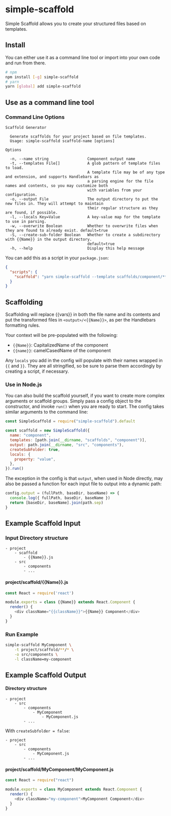 # simple-scaffold

Simple Scaffold allows you to create your structured files based on templates.

## Install

You can either use it as a command line tool or import into your own code and run from there.

```bash
# npm
npm install [-g] simple-scaffold
# yarn
yarn [global] add simple-scaffold
```

## Use as a command line tool

### Command Line Options

```plaintext
Scaffold Generator

  Generate scaffolds for your project based on file templates.
  Usage: simple-scaffold scaffold-name [options]

Options

  -n, --name string                 Component output name
  -t, --templates File[]            A glob pattern of template files to load.
                                    A template file may be of any type and extension, and supports Handlebars as
                                    a parsing engine for the file names and contents, so you may customize both
                                    with variables from your configuration.
  -o, --output File                 The output directory to put the new files in. They will attempt to maintain
                                    their regular structure as they are found, if possible.
  -l, --locals Key=Value            A key-value map for the template to use in parsing.
  -w, --overwrite Boolean           Whether to overwrite files when they are found to already exist. default=true
  -S, --create-sub-folder Boolean   Whether to create a subdirectory with {{Name}} in the output directory.
                                    default=true
  -h, --help                        Display this help message
```

You can add this as a script in your `package.json`:

```json
{
  "scripts": {
    "scaffold": "yarn simple-scaffold --template scaffolds/component/**/* --output src/components --locals myProp=\"propname\",myVal=123"
  }
}
```

## Scaffolding

Scaffolding will replace {{vars}} in both the file name and its contents and put the transformed files
in `<output>/<{{Name}}>`, as per the Handlebars formatting rules.

Your context will be pre-populated with the following:

- `{{Name}}`: CapitalizedName of the component
- `{{name}}`: camelCasedName of the component

Any `locals` you add in the config will populate with their names wrapped in `{{` and `}}`.
They are all stringified, so be sure to parse them accordingly by creating a script, if necessary.

### Use in Node.js

You can also build the scaffold yourself, if you want to create more complex arguments or scaffold groups.
Simply pass a config object to the constructor, and invoke `run()` when you are ready to start.
The config takes similar arguments to the command line:

```javascript
const SimpleScaffold = require("simple-scaffold").default

const scaffold = new SimpleScaffold({
  name: "component",
  templates: [path.join(__dirname, "scaffolds", "component")],
  output: path.join(__dirname, "src", "components"),
  createSubFolder: true,
  locals: {
    property: "value",
  },
}).run()
```

The exception in the config is that `output`, when used in Node directly, may also be passed a
function for each input file to output into a dynamic path:

```javascript
config.output = (fullPath, baseDir, baseName) => {
  console.log({ fullPath, baseDir, baseName })
  return [baseDir, baseName].join(path.sep)
}
```

## Example Scaffold Input

### Input Directory structure

```
- project
    - scaffold
        - {{Name}}.js
    - src
        - components
        - ...
```

#### project/scaffold/{{Name}}.js

```js
const React = require('react')

module.exports = class {{Name}} extends React.Component {
  render() {
    <div className="{{className}}">{{Name}} Component</div>
  }
}
```

### Run Example

```bash
simple-scaffold MyComponent \
    -t project/scaffold/**/* \
    -o src/components \
    -l className=my-component
```

## Example Scaffold Output

#### Directory structure

```
- project
    - src
        - components
            - MyComponent
                - MyComponent.js
        - ...
```

With `createSubfolder = false`:

```
- project
    - src
        - components
            - MyComponent.js
        - ...
```

#### project/scaffold/MyComponent/MyComponent.js

```js
const React = require("react")

module.exports = class MyComponent extends React.Component {
  render() {
    <div className="my-component">MyComponent Component</div>
  }
}
```

